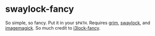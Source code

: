 # swaylock-fancy

So simple, so fancy. Put it in your `$PATH`. Requires [grim](https://github.com/emersion/grim), [swaylock](https://github.com/swaywm/swaylock),
and [imagemagick](https://imagemagick.org/index.php). So much credit 
to [i3lock-fancy](https://github.com/meskarune/i3lock-fancy).
